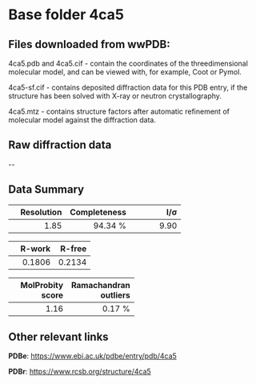 # Base folder 4ca5

## Files downloaded from wwPDB:

4ca5.pdb and 4ca5.cif - contain the coordinates of the threedimensional molecular model, and can be viewed with, for example, Coot or Pymol.

4ca5-sf.cif - contains deposited diffraction data for this PDB entry, if the structure has been solved with X-ray or neutron crystallography.

4ca5.mtz - contains structure factors after automatic refinement of molecular model against the diffraction data.

## Raw diffraction data

--<br> 

## Data Summary
|   | Resolution | Completeness| I/$\boldsymbol{\sigma}$ |
|---|-------------:|----------------:|--------------:|
|   |1.85|94.34 %|<img width=50/>9.90 |

|   | **R-work**| **R-free**   
|---|-------------:|----------------:|           
||0.1806|0.2134|

|   |**MolProbity<br>score**| **Ramachandran<br>outliers** 
|---|-------------:|----------------:|
||1.16|0.17 %|

## Other relevant links 
**PDBe**:  https://www.ebi.ac.uk/pdbe/entry/pdb/4ca5
 
**PDBr**: https://www.rcsb.org/structure/4ca5 

